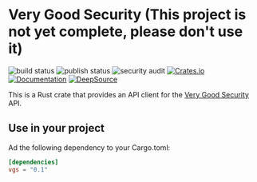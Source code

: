 # Very Good Security (This project is not yet complete, please don't use it)
![build status](https://github.com/DerekCrosson/vgs/actions/workflows/general.yml/badge.svg)
![publish status](https://github.com/DerekCrosson/vgs/actions/workflows/publish.yml/badge.svg)
![security audit](https://github.com/DerekCrosson/vgs/actions/workflows/daily_audit.yml/badge.svg)
[![Crates.io](https://img.shields.io/crates/v/vgs.svg)](https://crates.io/crates/vgs)
[![Documentation](https://docs.rs/vgs/badge.svg)](https://docs.rs/vgs/)
[![DeepSource](https://deepsource.io/gh/DerekCrosson/vgs.svg/?label=active+issues&show_trend=true&token=I9MNPPIhwyEYVZdEWUNeO2mv)](https://deepsource.io/gh/DerekCrosson/vgs/?ref=repository-badge)

This is a Rust crate that provides an API client for the [Very Good Security](https://www.verygoodsecurity.com) API.

## Use in your project
Ad the following dependency to your Cargo.toml:

```toml
[dependencies]
vgs = "0.1"
```
